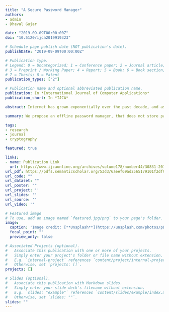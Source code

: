 ```yaml
---
title: "A Secure Password Manager"
authors: 
- admin
- Dhaval Gujar

date: "2019-09-09T00:00:00Z"
doi: "10.5120/ijca2019919323"

# Schedule page publish date (NOT publication's date).
publishDate: "2019-09-09T00:00:00Z"

# Publication type.
# Legend: 0 = Uncategorized; 1 = Conference paper; 2 = Journal article;
# 3 = Preprint / Working Paper; 4 = Report; 5 = Book; 6 = Book section;
# 7 = Thesis; 8 = Patent
publication_types: ["2"]

# Publication name and optional abbreviated publication name.
publication: In *International Journal of Computer Applications*
publication_short: In *IJCA*

abstract: Internet has grown exponentially over the past decade, and as a consequence, the amount of data generated is increasing day by day. Online services are growing and to keep online services personalised and organised, online accounts are being created by users. Over the past few years, incidents of data breaches have surfaced over the Internet, and there are some which are not even public knowledge. Account passwords and personal information leaked from these data breaches are then misused or sold on the Internet. Cracking hashed passwords is not too difficult if the passwords among commonly used ones. A Google / Harris Poll conducted in February 2019 concluded that 52% people use the same password for multiple accounts. Hence, even if one of them is compromised, all of their accounts are consequently compromised. To solve this problem, password managers were introduced. A password manager uses a master password that is the key to an encrypted vault. This vault contains critical data and passwords to various accounts. It also generates secure passwords that ensure the security of one’s account. The advantage that these password managers hold is that the user is required to remember just a single master password, instead of multiple passwords for different accounts. A single password can decrypt the encrypted vault allowing the user to access the password required for a particular account. They typically operate in either an offline or an online manner. Both require the use of a master password to unlock the rest of the passwords. Both the approaches suffer from their own set of problems. The offline version requires that the file containing the encrypted passwords be transported everywhere and syncing the same file across many devices requires additional effort from the user, and if the file is lost, so are the passwords. The online version solves the sync and loss of file problem but an active Internet connection requirement is added, alongside the possibility of a security breach. Also, confidential and private data is stored on remote locations, which may produce a feeling of mistrust, if the underlying architectural details of the algorithms used and security of servers is kept hidden from the users. Data breaches may even occur on these servers. Thus, we propose an offline password manager, that does not store passwords anywhere. These passwords are not even stored on the device of the user, but are generated on-the-fly using the algorithm, by providing the master password.

summary: We propose an offline password manager, that does not store passwords anywhere. These passwords are not even stored on the device of the user, but are generated on-the-fly using the algorithm, by providing the master password. 

tags:
- research
- journal 
- cryptography

featured: true

links:
- name: Publication Link
  url: https://www.ijcaonline.org/archives/volume178/number44/30831-2019919323
url_pdf: https://pdfs.semanticscholar.org/53d3/6aeef69ad2565179101f2df971e34f156d87.pdf
url_code: ""
url_dataset: ""
url_poster: ""
url_project: ''
url_slides: ''
url_source: ''
url_video: ''

# Featured image
# To use, add an image named `featured.jpg/png` to your page's folder. 
image:
  caption: 'Image credit: [**Unsplash**](https://unsplash.com/photos/pLCdAaMFLTE)'
  focal_point: ""
  preview_only: false

# Associated Projects (optional).
#   Associate this publication with one or more of your projects.
#   Simply enter your project's folder or file name without extension.
#   E.g. `internal-project` references `content/project/internal-project/index.md`.
#   Otherwise, set `projects: []`.
projects: []

# Slides (optional).
#   Associate this publication with Markdown slides.
#   Simply enter your slide deck's filename without extension.
#   E.g. `slides: "example"` references `content/slides/example/index.md`.
#   Otherwise, set `slides: ""`.
slides: ""
---
```


